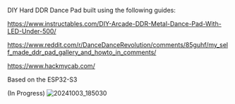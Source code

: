 DIY Hard DDR Dance Pad built using the following guides:

https://www.instructables.com/DIY-Arcade-DDR-Metal-Dance-Pad-With-LED-Under-500/

https://www.reddit.com/r/DanceDanceRevolution/comments/85guhf/my_self_made_ddr_pad_gallery_and_howto_in_comments/

https://www.hackmycab.com/

Based on the ESP32-S3

(In Progress)
![20241003_185030](https://github.com/user-attachments/assets/98da7a3b-95d9-46a5-a7c7-5babddf7ff0e)
